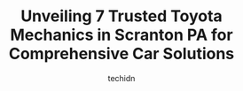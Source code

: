 ---
layout: ampstory
image: https://images.unsplash.com/photo-1636325780255-4159d2801864?ixlib=rb-4.0.3&ixid=MnwxMjA3fDB8MHxwaG90by1wYWdlfHx8fGVufDB8fHx8&auto=format&fit=crop&w=640&h=853&q=80
author: techidn
featured: false
description: Searching for the finest Toyota Mechanic in Scranton PA, USA? Look no further than the 7 best Toyota Mechanic in the area, where youll find a team of highly qualified professionals ready to
title: Unveiling 7 Trusted Toyota Mechanics in Scranton PA for Comprehensive Car Solutions
cover:
   title: Unveiling 7 Trusted Toyota Mechanics in Scranton PA for Comprehensive Car Solutions
   subtitle: Rickpate
   background: https://images.unsplash.com/photo-1636325780255-4159d2801864?ixlib=rb-4.0.3&ixid=MnwxMjA3fDB8MHxwaG90by1wYWdlfHx8fGVufDB8fHx8&auto=format&fit=crop&w=640&h=853&q=80

pages: 
 - layout: thirds
   top: <h1>#1 Scranton Auto Service</h1>
   bottom: "<p>By far the best overall experience Ive ever had with a repair shop. Unbelievable customer service from John and Tom. Cannot thanks these guys enough for for how quickl</p>"
   background: https://www.knot35.com/toplist/wp-content/uploads/2023/06/best-toyota-mechanic-1-in-scranton-pa-1685836194.jpeg
   backgroundblur: true
 - layout: thirds
   top: <h1>#2 Cedar Auto Repair</h1>
   bottom: "<p>1301 Cedar Ave, Scranton, PA 18505, United States</p>"
   background: https://www.knot35.com/toplist/wp-content/uploads/2023/06/best-toyota-mechanic-2-in-scranton-pa-1685836194.jpeg
   cta:
      link: https://www.knot35.com/toplist/unveiling-7-trusted-toyota-mechanics-in-scranton-pa-for-comprehensive-car-solutions/
      text: Unveiling 7 Trusted Toyota Mechanics in Scranton PA for Comprehensive Car Solutions
 - layout: thirds
   top: <h1>#3 Leroys Auto Repairs</h1>
   bottom: "<p>1932 N Main Ave, Scranton, PA 18508, United States</p>"
   background: https://www.knot35.com/toplist/wp-content/uploads/2023/06/best-toyota-mechanic-3-in-scranton-pa-1685836195.jpeg
   cta:
      link: https://www.knot35.com/toplist/unveiling-7-trusted-toyota-mechanics-in-scranton-pa-for-comprehensive-car-solutions/
      text: Unveiling 7 Trusted Toyota Mechanics in Scranton PA for Comprehensive Car Solutions
 - layout: thirds
   top: <h1>#4 Fargione Auto Services LLC</h1>
   bottom: "<p>1101 W Market St, Scranton, PA 18508, United States</p>"
   background: https://images.unsplash.com/photo-1602536052359-ef94c21c5948?ixlib=rb-4.0.3&ixid=MnwxMjA3fDB8MHxwaG90by1wYWdlfHx8fGVufDB8fHx8&auto=format&fit=crop&w=640&h=853&q=80
   cta:
      link: https://www.knot35.com/toplist/unveiling-7-trusted-toyota-mechanics-in-scranton-pa-for-comprehensive-car-solutions/
      text: Unveiling 7 Trusted Toyota Mechanics in Scranton PA for Comprehensive Car Solutions
 - layout: thirds
   top: <h1>#5 Pauls Auto Repair</h1>
   bottom: "<p>2507 Jackson St, Scranton, PA 18504, United States</p>"
   background: https://images.unsplash.com/photo-1522441815192-d9f04eb0615c?ixlib=rb-4.0.3&ixid=MnwxMjA3fDB8MHxwaG90by1wYWdlfHx8fGVufDB8fHx8&auto=format&fit=crop&w=640&h=853&q=80
   cta:
      link: https://www.knot35.com/toplist/unveiling-7-trusted-toyota-mechanics-in-scranton-pa-for-comprehensive-car-solutions/
      text: Unveiling 7 Trusted Toyota Mechanics in Scranton PA for Comprehensive Car Solutions
 - layout: thirds
   top: <h1>#6 Panes Garage</h1>
   bottom: "<p>220 Larch St, Scranton, PA 18509, United States</p>"
   background: https://images.unsplash.com/photo-1613843873231-1447db182f97?ixlib=rb-4.0.3&ixid=MnwxMjA3fDB8MHxwaG90by1wYWdlfHx8fGVufDB8fHx8&auto=format&fit=crop&w=640&h=853&q=80
   cta:
      link: https://www.knot35.com/toplist/unveiling-7-trusted-toyota-mechanics-in-scranton-pa-for-comprehensive-car-solutions/
      text: Unveiling 7 Trusted Toyota Mechanics in Scranton PA for Comprehensive Car Solutions
 - layout: thirds
   top: <h1>#7 Labroskys Automotive Service Center</h1>
   bottom: "<p>1532 Cedar Ave, Scranton, PA 18505, United States</p>"
   background: https://images.unsplash.com/photo-1518640467707-6811f4a6ab73?ixlib=rb-4.0.3&ixid=MnwxMjA3fDB8MHxwaG90by1wYWdlfHx8fGVufDB8fHx8&auto=format&fit=crop&w=640&h=853&q=80
   cta:
      link: https://www.knot35.com/toplist/unveiling-7-trusted-toyota-mechanics-in-scranton-pa-for-comprehensive-car-solutions/
      text: Unveiling 7 Trusted Toyota Mechanics in Scranton PA for Comprehensive Car Solutions
 - layout: thirds
   middle: Continue reading...
   background: https://images.unsplash.com/photo-1489694553447-4c9339da310d?ixlib=rb-4.0.3&ixid=MnwxMjA3fDB8MHxwaG90by1wYWdlfHx8fGVufDB8fHx8&auto=format&fit=crop&w=640&h=853&q=80
   cta:
      link: https://www.knot35.com/toplist/unveiling-7-trusted-toyota-mechanics-in-scranton-pa-for-comprehensive-car-solutions/
      text: Unveiling 7 Trusted Toyota Mechanics in Scranton PA for Comprehensive Car Solutions
      
---